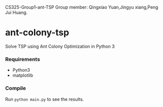 CS325-Group1-ant-TSP
Group member: Qingxiao Yuan,Jingyu xiang,Peng Jui Huang.


# ant-colony-tsp
Solve TSP using Ant Colony Optimization in Python 3

### Requirements
* Python3
* matplotlib

### Compile
Run `python main.py` to see the results.
